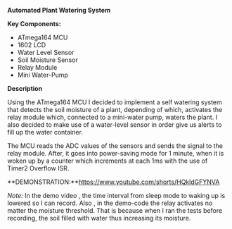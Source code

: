 **Automated Plant Watering System**

**Key Components:**
- ATmega164 MCU
- 1602 LCD
- Water Level Sensor
- Soil Moisture Sensor
- Relay Module
- Mini Water-Pump

**Description**

Using the ATmega164 MCU I decided to implement a self watering system that detects the soil moisture of a plant, depending of which, activates the relay module which, connected to a mini-water pump, waters the plant. I also decided to make use of a water-level sensor in order give us alerts to fill up the water container.

The MCU reads the ADC values of the sensors and sends the signal to the relay module. After, it goes into power-saving mode for 1 minute, when it is woken up by a counter which increments at each 1ms with the use of Timer2 Overflow ISR.


**DEMONSTRATION:**https://www.youtube.com/shorts/HQkldGFYNVA



_Note:_ In the demo video , the time interval from sleep mode to waking up is lowered so I can record. Also , in the demo-code the relay activates no matter the moisture threshold. That is because when I ran the tests before recording, the soil filled with water thus increasing its moisture. 


  
